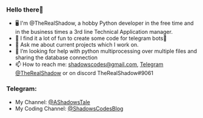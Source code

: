 ### Hello there👀
- 🖥️ I'm @TheRealShadow, a hobby Python developer in the free time and in the business times a 3rd line Technical Application manager.
- 📜 I find it a lot of fun to create some code for telegram bots🤖
- 💬 Ask me about current projects which I work on.
- 🤔 I’m looking for help with python multiprocessing over multiple files and sharing the database connection
- 📫 How to reach me: shadowscodes@gmail.com, [Telegram @TheRealShadow](https://t.me/TheRealShadow) or on discord TheRealShadow#9061

### Telegram:
- My Channel: [@AShadowsTale](https://t.me/AShadowsTale)
- My Coding Channel: [@ShadowsCodesBlog](https://t.me/ShadowsCodesBlog)


<!--
**TheRealShadow/TheRealShadow** is a ✨ _special_ ✨ repository because its `README.md` (this file) appears on your GitHub profile.

Here are some ideas to get you started:

- 🔭 I’m currently working on ...
- 🌱 I’m currently learning ...
- 👯 I’m looking to collaborate on ...
- 🤔 I’m looking for help with ...
- 💬 Ask me about ...
- 📫 How to reach me: ...
- 😄 Pronouns: ...
- ⚡ Fun fact: ...
-->

